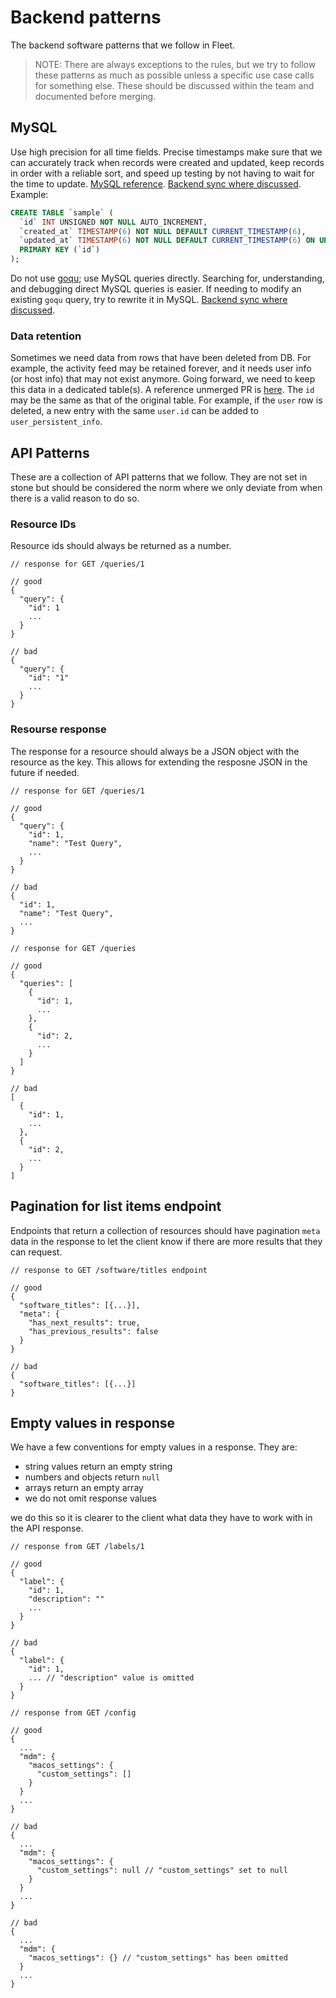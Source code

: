 # Backend patterns

The backend software patterns that we follow in Fleet.

> NOTE: There are always exceptions to the rules, but we try to follow these patterns as much as possible unless a specific use case calls
> for something else. These should be discussed within the team and documented before merging.

## MySQL

Use high precision for all time fields. Precise timestamps make sure that we can accurately track when records were created and updated,
keep records in order with a reliable sort, and speed up testing by not having to wait for the time to
update. [MySQL reference](https://dev.mysql.com/doc/refman/8.4/en/date-and-time-type-syntax.html). [Backend sync where discussed](https://us-65885.app.gong.io/call?id=8041045095900447703).
Example:

```sql
CREATE TABLE `sample` (
  `id` INT UNSIGNED NOT NULL AUTO_INCREMENT,
  `created_at` TIMESTAMP(6) NOT NULL DEFAULT CURRENT_TIMESTAMP(6),
  `updated_at` TIMESTAMP(6) NOT NULL DEFAULT CURRENT_TIMESTAMP(6) ON UPDATE CURRENT_TIMESTAMP(6),
  PRIMARY KEY (`id`)
);
```

Do not use [goqu](https://github.com/doug-martin/goqu); use MySQL queries directly. Searching for, understanding, and debugging direct MySQL
queries is easier. If needing to modify an existing `goqu` query, try to rewrite it in
MySQL. [Backend sync where discussed](https://us-65885.app.gong.io/call?id=8041045095900447703).

### Data retention

Sometimes we need data from rows that have been deleted from DB. For example, the activity feed may be retained forever, and it needs user info (or host info) that may not exist anymore.
Going forward, we need to keep this data in a dedicated table(s). A reference unmerged PR is [here](https://github.com/fleetdm/fleet/pull/17472/files#diff-57a635e42320a87dd15a3ae03d66834f2cbc4fcdb5f3ebb7075d966b96f760afR16).
The `id` may be the same as that of the original table. For example, if the `user` row is deleted, a
new entry with the same `user.id` can be added to `user_persistent_info`.

## API Patterns

These are a collection of API patterns that we follow. They are not set in stone
but should be considered the norm where we only deviate from when there is a valid
reason to do so.

### Resource IDs

Resource ids should always be returned as a number.

```jsonc
// response for GET /queries/1

// good
{
  "query": {
    "id": 1
    ...
  }
}

// bad
{
  "query": {
    "id": "1"
    ...
  }
}
```

### Resourse response

The response for a resource should always be a JSON object with the resource
as the key. This allows for extending the resposne JSON in the future if needed.

```jsonc
// response for GET /queries/1

// good
{
  "query": {
    "id": 1,
    "name": "Test Query",
    ...
  }
}

// bad
{
  "id": 1,
  "name": "Test Query",
  ...
}

// response for GET /queries

// good
{
  "queries": [
    {
      "id": 1,
      ...
    },
    {
      "id": 2,
      ...
    }
  ]
}

// bad
[
  {
    "id": 1,
    ...
  },
  {
    "id": 2,
    ...
  }
]
```

## Pagination for list items endpoint

Endpoints that return a collection of resources should have pagination `meta` data in the
response to let the client know if there are more results that they can request.

```jsonc
// response to GET /software/titles endpoint

// good
{
  "software_titles": [{...}],
  "meta": {
    "has_next_results": true,
    "has_previous_results": false
  }
}

// bad
{
  "software_titles": [{...}]
}
```

## Empty values in response

We have a few conventions for empty values in a response. They are:

- string values return an empty string
- numbers and objects return `null`
- arrays return an empty array
- we do not omit response values

we do this so it is clearer to the client what data they have to work with in the API response.

```jsonc
// response from GET /labels/1

// good
{
  "label": {
    "id": 1,
    "description": ""
    ...
  }
}

// bad
{
  "label": {
    "id": 1,
    ... // "description" value is omitted
  }
}
```

```jsonc
// response from GET /config

// good
{
  ...
  "mdm": {
    "macos_settings": {
      "custom_settings": []
    }
  }
  ...
}

// bad
{
  ...
  "mdm": {
    "macos_settings": {
      "custom_settings": null // "custom_settings" set to null
    }
  }
  ...
}

// bad
{
  ...
  "mdm": {
    "macos_settings": {} // "custom_settings" has been omitted
  }
  ...
}
```
